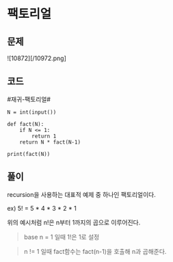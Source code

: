 팩토리얼
==========================================================
문제
----------------------------------------------------------
![10872][/10972.png]

코드
----------------------------------------------------------
#재귀-팩토리얼#

    N = int(input())

    def fact(N):
        if N <= 1:
            return 1
        return N * fact(N-1)

    print(fact(N))


풀이
----------------------------------------------------------
recursion을 사용하는 대표적 예제 중 하나인 팩토리얼이다.

ex) 5! = 5 * 4 * 3 * 2 * 1

위의 예시처럼 n!은 n부터 1까지의 곱으로 이루어진다.
> base n = 1 일때 1!은 1로 설정

> n != 1 일때 fact함수는 fact(n-1)을 호출해 n과 곱해준다.
